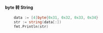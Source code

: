 #### byte 转 String

```go
    data := [4]byte{0x31, 0x32, 0x33, 0x34}
    str := string(data[:])
    fmt.Println(str)
```
